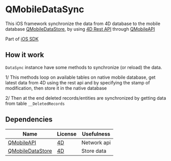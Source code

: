 # QMobileDataSync

This iOS framework synchronize the data from 4D database to the mobile database [QMobileDataStore](https://github.com/4d/ios-QMobileDataStore), by using [4D Rest API](https://developer.4d.com/docs/REST/gettingStarted) through [QMobileAPI](https://github.com/4d/ios-QMobileAPI)

Part of [iOS SDK](https://github.com/4d/ios-sdk)

## How it work

`DataSync` instance have some methods to synchronize (or reload) the data. 

1/ This methods loop on available tables on native mobile database, get latest data from 4D using the rest api and by specifying the stamp of modification, then store it in the native database

2/ Then at the end deleted records/entities are synchronized by getting data from table `__DeletedRecords`


## Dependencies

| Name | License | Usefulness |
|-|-|-|
| [QMobileAPI](https://github.com/4d/ios-QMobileAPI) | [4D](https://github.com/4d/ios-QMobileAPI/blob/master/LICENSE.md) | Network api |
| [QMobileDataStore](https://github.com/4d/ios-QMobileDataStore) | [4D](https://github.com/4d/ios-QMobileDataStore/blob/master/LICENSE.md) | Store data |
